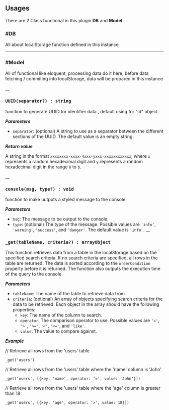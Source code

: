 ## Usages
There are 2 Class functional in this plugin **DB** and **Model**

### #DB
All about localStorage function defined in this instance

---

### #Model
All of functional like eloquent, processing data do it here, before data fetching / commiting into localStorage, data will be prepared in this instance

__

### `UUID(separator?) : string`
function to generate UUID for identifier data , default using for "id" object.

***Parameters***

- `separator`: (optional) A string to use as a separator between the different sections of the UUID. The default value is an empty string.

***Return value***

A string in the format `xxxxxxxx-xxxx-4xxx-yxxx-xxxxxxxxxxxx`, where `x` represents a random hexadecimal digit and `y` represents a random hexadecimal digit in the range `8` to `b`.

__

### `console(msg, type?) : void`
function to make uutputs a styled message to the console.

***Parameters***
- `msg`: The message to be output to the console.
- `type`: (optional) The type of the message. Possible values are `'info'`, `'warning'`, `'success'`, and `'danger'`. The default value is `'info'`.
__

### `_get(tableName, criteria?) : arrayObject`
This function retrieves data from a table in the localStorage based on the specified search criteria. If no search criteria are specified, all rows in the table are returned. The data is sorted according to the `orderCondition` property before it is returned. The function also outputs the execution time of the query to the console.

***Parameters***
- `tableName`: The name of the table to retrieve data from.
- `criteria`: (optional) An array of objects specifying search criteria for the data to be retrieved. Each object in the array should have the following properties:
  - `key`: The name of the column to search.
  - `operator`: The comparison operator to use. Possible values are `'='`, `'>'`, `'>='`, `'<'`, `'<='`, and `'like'`.
  - `value`: The value to compare against.

***Example***

// Retrieve all rows from the 'users' table

`_get('users')`

// Retrieve all rows from the 'users' table where the 'name' column is 'John'

`_get('users', [{key: 'name', operator: '=', value: 'John'}])`

// Retrieve all rows from the 'users' table where the 'age' column is greater than 18

`_get('users', [{key: 'age', operator: '>', value: 18}])`

